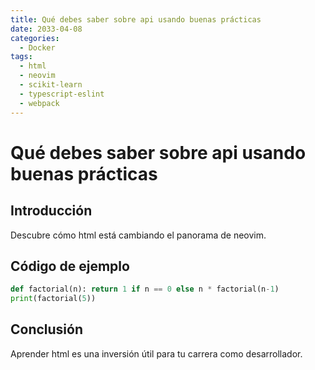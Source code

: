 ```yaml
---
title: Qué debes saber sobre api usando buenas prácticas
date: 2033-04-08
categories:
  - Docker
tags:
  - html
  - neovim
  - scikit-learn
  - typescript-eslint
  - webpack
---
```


# Qué debes saber sobre api usando buenas prácticas

## Introducción

Descubre cómo html está cambiando el panorama de neovim.

## Código de ejemplo

```python
def factorial(n): return 1 if n == 0 else n * factorial(n-1)
print(factorial(5))
```

## Conclusión

Aprender html es una inversión útil para tu carrera como desarrollador.